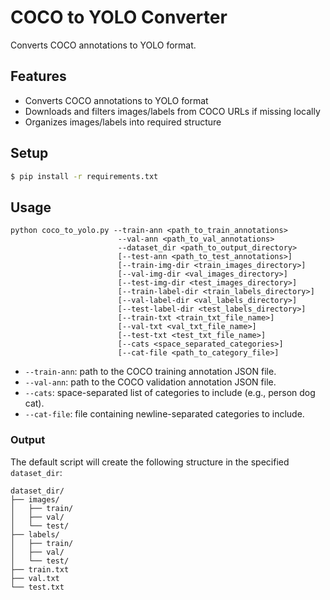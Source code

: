 # COCO to YOLO Converter

Converts COCO annotations to YOLO format.

## Features

- Converts COCO annotations to YOLO format
- Downloads and filters images/labels from COCO URLs if missing locally
- Organizes images/labels into required structure

## Setup

```bash
$ pip install -r requirements.txt
```


## Usage

```shell
python coco_to_yolo.py --train-ann <path_to_train_annotations>
                        --val-ann <path_to_val_annotations>
                        --dataset_dir <path_to_output_directory>
                        [--test-ann <path_to_test_annotations>]
                        [--train-img-dir <train_images_directory>]
                        [--val-img-dir <val_images_directory>]
                        [--test-img-dir <test_images_directory>]
                        [--train-label-dir <train_labels_directory>]
                        [--val-label-dir <val_labels_directory>]
                        [--test-label-dir <test_labels_directory>]
                        [--train-txt <train_txt_file_name>]
                        [--val-txt <val_txt_file_name>]
                        [--test-txt <test_txt_file_name>]
                        [--cats <space_separated_categories>]
                        [--cat-file <path_to_category_file>]
```

- `--train-ann`: path to the COCO training annotation JSON file.
- `--val-ann`: path to the COCO validation annotation JSON file.
- `--cats`: space-separated list of categories to include (e.g., person dog cat).
- `--cat-file`: file containing newline-separated categories to include.

### Output

The default script will create the following structure in the specified `dataset_dir`:

```
dataset_dir/
├── images/
│   ├── train/
│   ├── val/
│   └── test/
├── labels/
│   ├── train/
│   ├── val/
│   └── test/
├── train.txt
├── val.txt
└── test.txt
```
